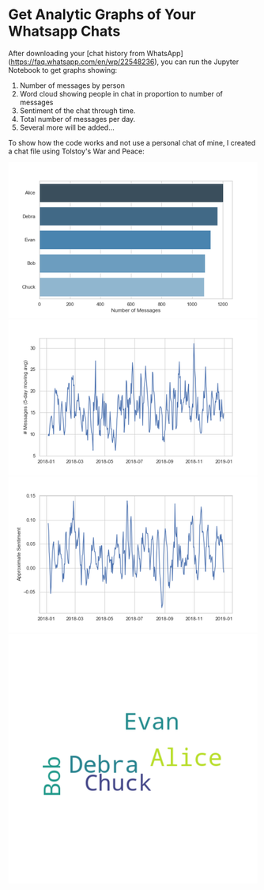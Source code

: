 # Get Analytic Graphs of Your Whatsapp Chats

After downloading your [chat history from WhatsApp] (https://faq.whatsapp.com/en/wp/22548236), you can run the Jupyter Notebook to get graphs showing:
1. Number of messages by person
2. Word cloud showing people in chat in proportion to number of messages
3. Sentiment of the chat through time.
4. Total number of messages per day.
5. Several more will be added...

To show how the code works and not use a personal chat of mine, I created a chat file using Tolstoy's War and Peace:

![](https://github.com/meninder/whatsapp_chat_analytics/blob/master/figures/count_bar.png)
![](https://github.com/meninder/whatsapp_chat_analytics/blob/master/figures/rolling_count.png)
![](https://github.com/meninder/whatsapp_chat_analytics/blob/master/figures/sentiment_time.png)
![](https://github.com/meninder/whatsapp_chat_analytics/blob/master/figures/wc.png)
